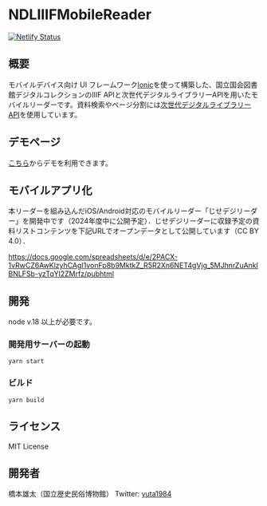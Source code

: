 # NDLIIIFMobileReader

[![Netlify Status](https://api.netlify.com/api/v1/badges/fa89e537-e867-4888-9258-044adbf5d097/deploy-status)](https://app.netlify.com/sites/ndl-mobile-reader/deploys)

## 概要

モバイルデバイス向け UI フレームワーク[Ionic](https://ionicframework.com/)を使って構築した、国立国会図書館デジタルコレクションのIIIF APIと次世代デジタルライブラリーAPIを用いたモバイルリーダーです。資料検索やページ分割には[次世代デジタルライブラリー API](https://lab.ndl.go.jp/service/tsugidigi/apiinfo)を使用しています。

## デモページ

[こちら](https://ndl-mobile-reader.netlify.app/)からデモを利用できます。

## モバイルアプリ化

本リーダーを組み込んだiOS/Android対応のモバイルリーダー「じせデジリーダー」を開発中です（2024年度中に公開予定）．じせデジリーダーに収録予定の資料リストコンテンツを下記URLでオープンデータとして公開しています（CC BY 4.0）．

https://docs.google.com/spreadsheets/d/e/2PACX-1vRwCZ6AwKlzyhCAgI1vonFp8b9MktkZ_R5R2Xn6NET4gVjg_5MJhnrZuAnklBNLFSb-yzTqYl2ZMrfz/pubhtml


## 開発

node v.18 以上が必要です。

### 開発用サーバーの起動

`yarn start`

### ビルド

`yarn build`

## ライセンス

MIT License

## 開発者

橋本雄太（国立歴史民俗博物館）
Twitter: [yuta1984](https://twitter.com/yuta1984)
